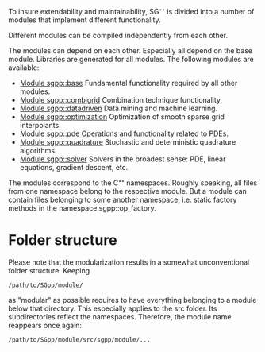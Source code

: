 To insure extendability and maintainability, SG⁺⁺ is divided into a number of modules that implement different functionality.

Different modules can be compiled independently from each other.

The modules can depend on each other. Especially all depend on the base module. Libraries are generated for all modules. The following modules are available:

* [Module sgpp::base](https://github.com/SGpp/SGpp/wiki/Module-sgpp::base) Fundamental functionality required by all other modules.
* [Module sgpp::combigrid](https://github.com/SGpp/SGpp/wiki/Module-sgpp::combigrid) Combination technique functionality.
* [Module sgpp::datadriven](https://github.com/SGpp/SGpp/wiki/Module-sgpp::datadriven) Data mining and machine learning.
* [Module sgpp::optimization](https://github.com/SGpp/SGpp/wiki/Module-sgpp::optimization) Optimization of smooth sparse grid interpolants.
* [Module sgpp::pde](https://github.com/SGpp/SGpp/wiki/Module-sgpp::pde) Operations and functionality related to PDEs.
* [Module sgpp::quadrature](https://github.com/SGpp/SGpp/wiki/Module-sgpp::quadrature) Stochastic and deterministic quadrature algorithms.
* [Module sgpp::solver](https://github.com/SGpp/SGpp/wiki/Module-sgpp::solver) Solvers in the broadest sense: PDE, linear equations, gradient descent, etc.

The modules correspond to the C⁺⁺ namespaces. Roughly speaking, all files from one namespace belong to the respective module. But a module can contain files belonging to some another namespace, i.e. static factory methods in the namespace sgpp::op_factory.

# Folder structure

Please note that the modularization results in a somewhat unconventional folder structure. Keeping

`/path/to/SGpp/module/`

as "modular" as possible requires to have everything belonging to a module below that directory. This especially applies to the src folder. Its subdirectories reflect the namespaces. Therefore, the module name reappears once again:


`/path/to/SGpp/module/src/sgpp/module/...`

